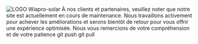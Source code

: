 ![LOGO Wiapro-solar](https://github.com/wiapro/wiapro-solar.com/assets/158350550/0d3c439f-c29b-41d6-8880-f7158616528f)
À nos clients et partenaires, veuillez noter que notre site est actuellement en cours de maintenance. Nous travaillons activement pour achever les améliorations et serons bientôt de retour pour vous offrir une expérience optimisée. Nous vous remercions de votre compréhension et de votre patience
git push
git pull
